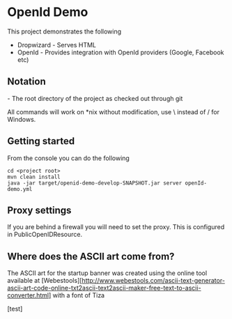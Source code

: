 # OpenId Demo

This project demonstrates the following

* Dropwizard - Serves HTML
* OpenId - Provides integration with OpenId providers (Google, Facebook etc)

## Notation

<project root> - The root directory of the project as checked out through git

All commands will work on *nix without modification, use \ instead of / for Windows.

## Getting started

From the console you can do the following

    cd <project root>
    mvn clean install
    java -jar target/openid-demo-develop-SNAPSHOT.jar server openId-demo.yml

## Proxy settings

If you are behind a firewall you will need to set the proxy. This is configured in PublicOpenIDResource.

## Where does the ASCII art come from?

The ASCII art for the startup banner was created using the online tool available at
[Webestools][http://www.webestools.com/ascii-text-generator-ascii-art-code-online-txt2ascii-text2ascii-maker-free-text-to-ascii-converter.html]
with a font of Tiza

[test]